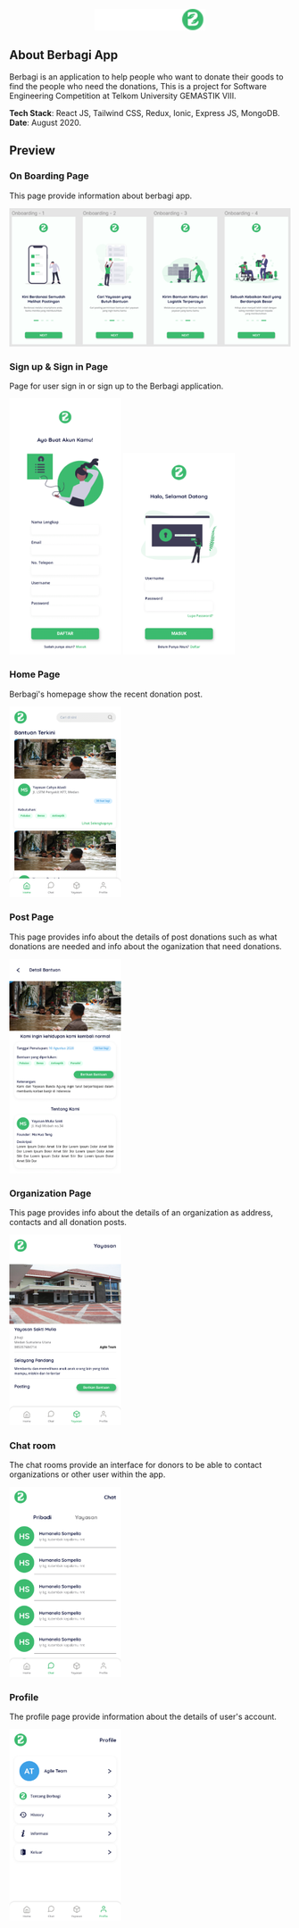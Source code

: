 <p align="center">
   <img width="200" src="images/Berbagi-logo.png">
</p>
  
  
  
## About Berbagi App
Berbagi is an application to help people who want to donate their goods to find the people who need the donations, This is a project for Software Engineering Competition at Telkom University GEMASTIK VIII.
  
  
**Tech Stack**: React JS, Tailwind CSS, Redux, Ionic, Express JS, MongoDB.  
**Date**: August 2020.  

## Preview

### On Boarding Page

This page provide information about berbagi app.

![On Boarding](images/on-boarding.png "On Boarding")

### Sign up & Sign in Page

Page for user sign in or sign up to the Berbagi application.

<div>
  <img src="images/sign-up.PNG" width="200">
  <img src="images/sign-in.PNG" width="200">
</div>

### Home Page

Berbagi's homepage show the recent donation post.

<img src="images/home.png" width="200">

### Post Page

This page provides info about the details of post donations such as what donations are needed and info about the oganization that need donations. 

<img src="images/post-detail.PNG" width="200">

### Organization Page

This page provides info about the details of an organization as address, contacts and all donation posts.

<img src="images/organization-detail.png" width="200">

### Chat room

The chat rooms provide an interface for donors to be able to contact organizations or other user within the app.

<img src="images/chat.png" width="200">

### Profile

The profile page provide information about the details of user's account.

<img src="images/profile.png" width="200">
